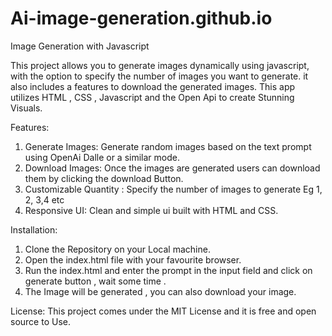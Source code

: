 # Ai-image-generation.github.io
 
Image Generation with Javascript

This project allows you to generate images dynamically using javascript, with the option to specify the number of images you want to generate. it also includes a features to download the generated images. This app utilizes HTML , CSS , Javascript and the Open Api to create Stunning Visuals.

Features:

1. Generate Images: Generate random images based on the text prompt using OpenAi Dalle or a similar mode.
2. Download Images: Once the images are generated users can download them by clicking the download Button.
3. Customizable Quantity : Specify the number of images to generate Eg 1, 2, 3,4 etc
4. Responsive UI: Clean and simple ui built with HTML and CSS.

Installation:
1. Clone the Repository on your Local machine.
2. Open the index.html file with your favourite browser.
3. Run the index.html and enter the prompt in the input field and click on generate button , wait some time .
4. The Image will be generated , you can also download your image.

License:
This project comes under the MIT License and it is free and open source to Use.